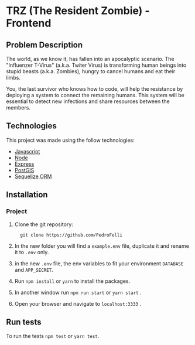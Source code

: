 # TRZ (The Resident Zombie) - Frontend

## Problem Description

The world, as we know it, has fallen into an apocalyptic scenario. The "Influenzer T-Virus" (a.k.a. Twiter Virus) is transforming human beings into stupid beasts (a.k.a. Zombies), hungry to cancel humans and eat their limbs.

You, the last survivor who knows how to code, will help the resistance by deploying a system to connect the remaining humans. This system will be essential to detect new infections and share resources between the members.


## Technologies
This project was made using the follow technologies:

* [Javascript](https://developer.mozilla.org/pt-BR/docs/Aprender/JavaScript)
* [Node](https://nodejs.org/en/)
* [Express](https://expressjs.com/)
* [PostGIS](https://postgis.net/)
* [Sequelize ORM](https://sequelize.org/)


## Installation

### Project
1.  Clone the git repository:

          git clone https://github.com/PedroFelli

2. In the new folder you will find a `example.env` file, duplicate it and rename it to `.env` only.
3. in the new `.env` file, the env variables to fit your environment `DATABASE` and `APP_SECRET`.
4. Run `npm install` or `yarn` to install the packages.
8. In another window run `npm run start` or `yarn start` .
5. Open your browser and navigate to `localhost:3333` .



## Run tests
To run the tests `npm test` or `yarn test`.
